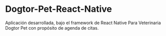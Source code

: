 # Dogtor-Pet-React-Native
Aplicación desarrollada, bajo el framework de React Native Para Veterinaria Dogtor Pet con propósito de agenda de citas.
